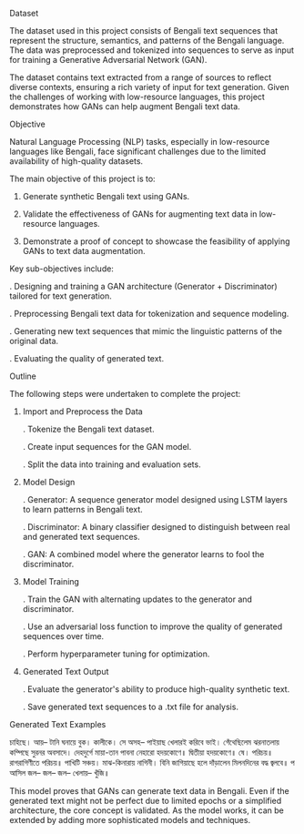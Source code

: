 Dataset

The dataset used in this project consists of Bengali text sequences that represent the structure, semantics, and patterns of the Bengali language. The data was preprocessed and tokenized into sequences to serve as input for training a Generative Adversarial Network (GAN).

The dataset contains text extracted from a range of sources to reflect diverse contexts, ensuring a rich variety of input for text generation. Given the challenges of working with low-resource languages, this project demonstrates how GANs can help augment Bengali text data.

Objective

Natural Language Processing (NLP) tasks, especially in low-resource languages like Bengali, face significant challenges due to the limited availability of high-quality datasets.

The main objective of this project is to:

   1. Generate synthetic Bengali text using GANs.

   2. Validate the effectiveness of GANs for augmenting text data in low-resource languages.
      
   3. Demonstrate a proof of concept to showcase the feasibility of applying GANs to text data augmentation.

Key sub-objectives include:

   . Designing and training a GAN architecture (Generator + Discriminator) tailored for text generation.
	 
   . Preprocessing Bengali text data for tokenization and sequence modeling.
   
   . Generating new text sequences that mimic the linguistic patterns of the original data.
   
   . Evaluating the quality of generated text.

Outline
   
The following steps were undertaken to complete the project:

  1. Import and Preprocess the Data
     
     . Tokenize the Bengali text dataset.
     
     . Create input sequences for the GAN model.
     
     . Split the data into training and evaluation sets.

  2. Model Design
     
     . Generator: A sequence generator model designed using LSTM layers to learn patterns in Bengali text.
     
     . Discriminator: A binary classifier designed to distinguish between real and generated text sequences.
     
     . GAN: A combined model where the generator learns to fool the discriminator.
     
  3. Model Training
     
     . Train the GAN with alternating updates to the generator and discriminator.
     
     . Use an adversarial loss function to improve the quality of generated sequences over time.
     
     . Perform hyperparameter tuning for optimization.

  4. Generated Text Output
     
     . Evaluate the generator's ability to produce high-quality synthetic text.
     
     . Save generated text sequences to a .txt file for analysis.

Generated Text Examples

চাহিছে। আয়– টানি ঘনায়ে বুক। কালীকে। ‍সে অসহ– পাইয়াছ খেলারই করিবে ভাই। গেঁথেছিলেম ঝরনাতলায় কম্পিছে সুরনর অবসাদে। দেহদুর্গে মায়া-তান পাবনা
নেহারো হদয়কোণে॥ দ্বিতীয়া হদয়কোণে॥ ষে। পরিচয়॥ রাগরাগিণীতে পরিচয়॥ পাখিটি সঞ্চয়। মাঝ-কিনারায় নাগিনী। বিনি জাগিয়াছে হলে দাঁড়ালেন মিলনদিনের বদ্ধ জ্বলবে॥ প
আসিল জল– জল– জল– খেলায়– খুঁজি॥ 

This model proves that GANs can generate text data in Bengali. Even if the generated text might not be perfect due to limited epochs or a simplified architecture, the core concept is validated. As the model works, it can be extended by adding more sophisticated models and techniques.
